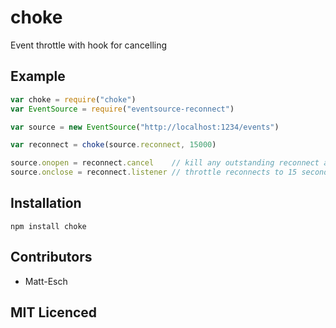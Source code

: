 # choke

<!-- [![browser support][5]][6] -->

<!-- [![build status][1]][2] [![NPM version][7]][8] [![dependency status][3]][4] -->

Event throttle with hook for cancelling

## Example

```js
var choke = require("choke")
var EventSource = require("eventsource-reconnect")

var source = new EventSource("http://localhost:1234/events")

var reconnect = choke(source.reconnect, 15000)

source.onopen = reconnect.cancel    // kill any outstanding reconnect attempts
source.onclose = reconnect.listener // throttle reconnects to 15 seconds
```

## Installation

`npm install choke`

## Contributors

 - Matt-Esch

## MIT Licenced

  [1]: https://secure.travis-ci.org/Matt-Esch/choke.png
  [2]: https://travis-ci.org/Matt-Esch/choke
  [3]: https://david-dm.org/Matt-Esch/choke.png
  [4]: https://david-dm.org/Matt-Esch/choke
  [5]: https://ci.testling.com/Matt-Esch/choke.png
  [6]: https://ci.testling.com/Matt-Esch/choke
  [7]: https://badge.fury.io/js/choke.png
  [8]: https://badge.fury.io/js/choke
